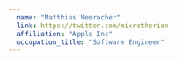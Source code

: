 ```yaml
---
  name: "Matthias Neeracher"
  link: https://twitter.com/microtherion
  affiliation: "Apple Inc"
  occupation_title: "Software Engineer"
---
```

